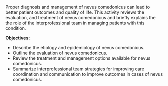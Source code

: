 Proper diagnosis and management of nevus comedonicus can lead to better patient outcomes and quality of life. This activity reviews the evaluation, and treatment of nevus comedonicus and briefly explains the the role of the interprofessional team in managing patients with this condition.

**Objectives:**
- Describe the etiology and epidemiology of nevus comedonicus.
- Outline the evaluation of nevus comedonicus.
- Review the treatment and management options available for nevus comedonicus.
- Summarize interprofessional team strategies for improving care coordination and communication to improve outcomes in cases of nevus comedonicus.